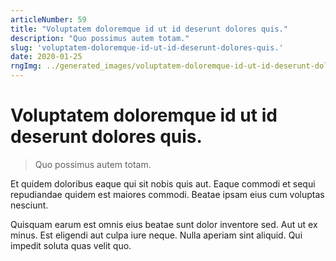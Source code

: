 ```yaml
---
articleNumber: 59
title: "Voluptatem doloremque id ut id deserunt dolores quis."
description: "Quo possimus autem totam."
slug: 'voluptatem-doloremque-id-ut-id-deserunt-dolores-quis.'
date: 2020-01-25
rngImg: ../generated_images/voluptatem-doloremque-id-ut-id-deserunt-dolores-quis..jpg
---
```


# Voluptatem doloremque id ut id deserunt dolores quis.

> Quo possimus autem totam.

Et quidem doloribus eaque qui sit nobis quis aut. Eaque commodi et sequi repudiandae quidem est maiores commodi. Beatae ipsam eius cum voluptas nesciunt.
 Quisquam earum est omnis eius beatae sunt dolor inventore sed. Aut ut ex minus. Est eligendi aut culpa iure neque. Nulla aperiam sint aliquid. Qui impedit soluta quas velit quo.
